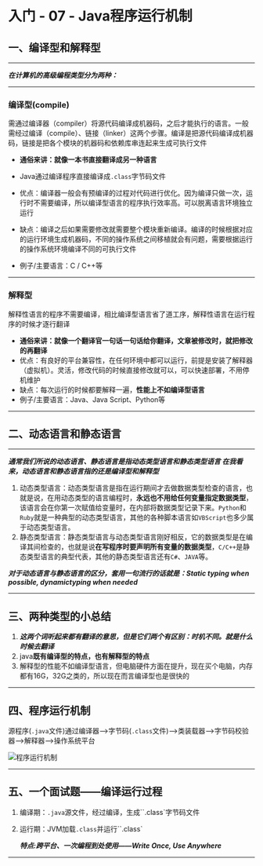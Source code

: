 # 入门 - 07 - Java程序运行机制

## 一、编译型和解释型

---

***在计算机的高级编程类型分为两种：***

---

### 编译型(compile)

需通过编译器（compiler）将源代码编译成机器码，之后才能执行的语言。一般需经过编译（compile）、链接（linker）这两个步骤。编译是把源代码编译成机器码，链接是把各个模块的机器码和依赖库串连起来生成可执行文件
- **通俗来讲：就像一本书直接翻译成另一种语言**

- Java通过编译程序直接编译成`.class`字节码文件

- 优点：编译器一般会有预编译的过程对代码进行优化。因为编译只做一次，运行时不需要编译，所以编译型语言的程序执行效率高。可以脱离语言环境独立运行

- 缺点：编译之后如果需要修改就需要整个模块重新编译。编译的时候根据对应的运行环境生成机器码，不同的操作系统之间移植就会有问题，需要根据运行的操作系统环境编译不同的可执行文件

- 例子/主要语言：C / C++等

---

### 解释型

解释性语言的程序不需要编译，相比编译型语言省了道工序，解释性语言在运行程序的时候才逐行翻译
* **通俗来讲：就像一个翻译官一句话一句话给你翻译，文章被修改时，就把修改的再翻译**
* 优点：有良好的平台兼容性，在任何环境中都可以运行，前提是安装了解释器（虚拟机）。灵活，修改代码的时候直接修改就可以，可以快速部署，不用停机维护
* 缺点：每次运行的时候都要解释一遍，**性能上不如编译型语言**
* 例子/主要语言：Java、Java Script、Python等

---

## 二、动态语言和静态语言

---

***通常我们所说的动态语言、静态语言是指动态类型语言和静态类型语言 在我看来，动态语言和静态语言指的还是编译型和解释型***

1. 动态类型语言：动态类型语言是指在运行期间才去做数据类型检查的语言，也就是说，在用动态类型的语言编程时，**永远也不用给任何变量指定数据类型**，该语言会在你第一次赋值给变量时，在内部将数据类型记录下来。`Python`和`Ruby`就是一种典型的动态类型语言，其他的各种脚本语言如`VBScript`也多少属于动态类型语言。
2. 静态类型语言：静态类型语言与动态类型语言刚好相反，它的数据类型是在编译其间检查的，也就是说**在写程序时要声明所有变量的数据类型**，`C/C++`是静态类型语言的典型代表，其他的静态类型语言还有`C#`、`JAVA`等。

***对于动态语言与静态语言的区分，套用一句流行的话就是：Static typing when possible, dynamictyping when needed***

---

## 三、两种类型的小总结

1. ***这两个词听起来都有翻译的意思，但是它们两个有区别：时机不同。就是什么时候去翻译***
2. java**既有编译型的特点，也有解释型的特点**
3. 解释型的性能不如编译型语言，但电脑硬件方面在提升，现在买个电脑，内存都有16G，32G之类的，所以现在而言编译型也是很快的

---

## 四、程序运行机制

源程序(`.java`文件)通过编译器-->字节码(`.class`文件)-->类装载器-->字节码校验器-->解释器-->操作系统平台

![程序运行机制](https://img2020.cnblogs.com/blog/2057077/202006/2057077-20200606181706713-1137190392.png)

---

## 五、一个面试题——编译运行过程

1. 编译期：`.java`源文件，经过编译，生成``.class`字节码文件

2. 运行期：JVM加载`.class`并运行``.class`

   ***特点:跨平台、一次编程到处使用——Write Once, Use Anywhere***

---